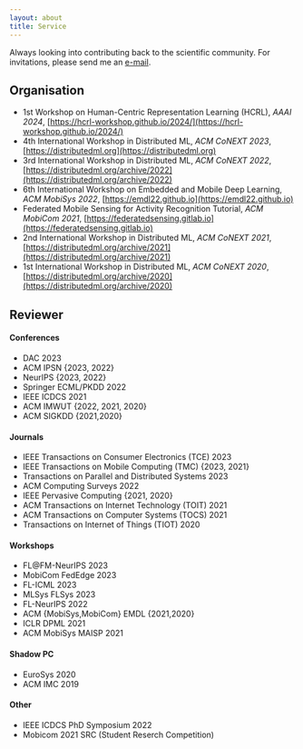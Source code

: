 ```yaml
---
layout: about
title: Service
---
```


Always looking into contributing back to the scientific community. For invitations, please send me an [e-mail](mailto:mail@stefanos.cc).

## Organisation

* 1st Workshop on Human-Centric Representation Learning (HCRL), _AAAI 2024_, [https://hcrl-workshop.github.io/2024/](https://hcrl-workshop.github.io/2024/)
* 4th International Workshop in Distributed ML, _ACM CoNEXT 2023_, [https://distributedml.org](https://distributedml.org)
* 3rd International Workshop in Distributed ML, _ACM CoNEXT 2022_, [https://distributedml.org/archive/2022](https://distributedml.org/archive/2022)
* 6th International Workshop on Embedded and Mobile Deep Learning, _ACM MobiSys 2022_, [https://emdl22.github.io](https://emdl22.github.io)
* Federated Mobile Sensing for Activity Recognition Tutorial, _ACM MobiCom 2021_, [https://federatedsensing.gitlab.io](https://federatedsensing.gitlab.io)
* 2nd International Workshop in Distributed ML, _ACM CoNEXT 2021_,  [https://distributedml.org/archive/2021](https://distributedml.org/archive/2021)
* 1st International Workshop in Distributed ML, _ACM CoNEXT 2020_,  [https://distributedml.org/archive/2020](https://distributedml.org/archive/2020)


## Reviewer

#### Conferences

* DAC 2023
* ACM IPSN {2023, 2022}
* NeurIPS {2023, 2022}
* Springer ECML/PKDD 2022
* IEEE ICDCS 2021
* ACM IMWUT {2022, 2021, 2020}
* ACM SIGKDD {2021,2020}

#### Journals

* IEEE Transactions on Consumer Electronics (TCE) 2023
* IEEE Transactions on Mobile Computing (TMC) {2023, 2021}
* Transactions on Parallel and Distributed Systems 2023
* ACM Computing Surveys 2022
* IEEE Pervasive Computing {2021, 2020}
* ACM Transactions on Internet Technology (TOIT) 2021
* ACM Transactions on Computer Systems (TOCS) 2021
* Transactions on Internet of Things (TIOT) 2020

#### Workshops

* FL@FM-NeurIPS 2023
* MobiCom FedEdge 2023
* FL-ICML 2023
* MLSys FLSys 2023
* FL-NeurIPS 2022
* ACM {MobiSys,MobiCom} EMDL {2021,2020}
* ICLR DPML 2021
* ACM MobiSys MAISP 2021

#### Shadow PC

* EuroSys 2020
* ACM IMC 2019

#### Other

* IEEE ICDCS PhD Symposium 2022
* Mobicom 2021 SRC (Student Reserch Competition)
